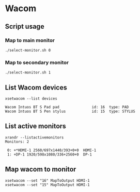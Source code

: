 # Wacom

## Script usage

### Map to main monitor

```
./select-monitor.sh 0
```

### Map to secondary monitor

```
./select-monitor.sh 1
```

## List Wacom devices

```
xsetwacom --list devices

Wacom Intuos BT S Pad pad               id: 16  type: PAD       
Wacom Intuos BT S Pen stylus            id: 15  type: STYLUS  
```

## List active monitors

```
xrandr --listactivemonitors
Monitors: 2

 0: +*HDMI-1 2560/697x1440/393+0+0  HDMI-1
 1: +DP-1 1920/598x1080/336+2560+0  DP-1
```

## Map wacom to monitor

```
xsetwacom --set "16" MapToOutput HDMI-1
xsetwacom --set "15" MapToOutput HDMI-1
```
